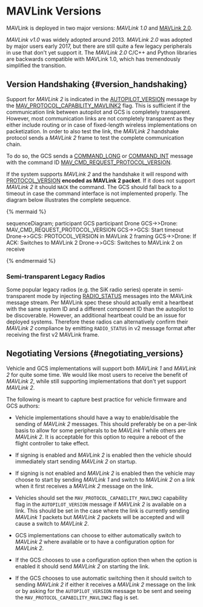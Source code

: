 # MAVLink Versions

MAVLink is deployed in two major versions: *MAVLink 1.0* and [MAVLink 2.0](../guide/mavlink_2.md).

*MAVLink v1.0* was widely adopted around 2013. 
*MAVLink 2.0* was adopted by major users early 2017, but there are still quite a few legacy peripherals in use that don't yet support it. 
The *MAVLink 2.0* C/C++ and Python libraries are backwards compatible with MAVLink 1.0, which has tremendously simplified the transition.

## Version Handshaking {#version_handshaking}

Support for *MAVLink 2* is indicated in the [AUTOPILOT\_VERSION](../messages/common.md#AUTOPILOT_VERSION) message by the [MAV_PROTOCOL_CAPABILITY_MAVLINK2](../messages/common.md#MAV_PROTOCOL_CAPABILITY_MAVLINK2) flag. 
This is sufficient if the communication link between autopilot and GCS is completely transparent. 
However, most communication links are not completely transparent as they either include routing or in case of fixed-length wireless implementations on packetization. 
In order to also test the link, the *MAVLink 2* handshake protocol sends a *MAVLink 2* frame to test the complete communication chain.

To do so, the GCS sends a [COMMAND\_LONG](../messages/common.md#COMMAND_LONG)  or [COMMAND\_INT](../messages/common.md#COMMAND_INT)  message with the command ID [MAV\_CMD\_REQUEST\_PROTOCOL\_VERSION](../messages/common.md#MAV_CMD_REQUEST_PROTOCOL_VERSION).

If the system supports *MAVLink 2* and the handshake it will respond with [PROTOCOL_VERSION](../messages/common.md#PROTOCOL_VERSION) **encoded as MAVLink 2 packet**. 
If it does not support *MAVLink 2* it should `NACK` the command. 
The GCS should fall back to a timeout in case the command interface is not implemented properly. The diagram below illustrates the complete sequence.


{% mermaid %}

sequenceDiagram;
    participant GCS
    participant Drone
    GCS->>Drone: MAV_CMD_REQUEST_PROTOCOL_VERSION
    GCS->>GCS: Start timeout
    Drone->>GCS: PROTOCOL_VERSION in MAVLink 2 framing
    GCS->>Drone: If ACK: Switches to MAVLink 2
    Drone->>GCS: Switches to MAVLink 2 on receive

{% endmermaid %}

### Semi-transparent Legacy Radios

Some popular legacy radios (e.g. the SiK radio series) operate in semi-transparent mode by injecting [RADIO_STATUS](../messages/common.md#RADIO_STATUS) messages into the MAVLink message stream. Per MAVLink spec these should actually emit a heartbeat with the same system ID and a different component ID than the autopilot to be discoverable. However, an additional heartbeat could be an issue for deployed systems. Therefore these radios can alternatively confirm their *MAVLink 2* compliance by emitting `RADIO_STATUS` in v2 message format after receiving the first v2 MAVLink frame.


## Negotiating Versions {#negotiating_versions}

Vehicle and GCS implementations will support both *MAVLink 1* and *MAVLink 2* for quite some time. We would like most users to receive the benefit of *MAVLink 2*, while still supporting implementations that don't yet support *MAVLink 2*.

The following is meant to capture best practice for vehicle firmware and GCS authors:

- Vehicle implementations should have a way to enable/disable the sending of *MAVLink 2* messages. 
  This should preferably be on a per-link basis to allow for some peripherals to be *MAVLink 1* while others are *MAVLink 2*. 
  It is acceptable for this option to require a reboot of the flight controller to take effect.

- If signing is enabled and *MAVLink 2* is enabled then the vehicle should immediately start sending *MAVLink 2* on startup.

- If signing is not enabled and *MAVLink 2* is enabled then the vehicle may choose to start by sending *MAVLink 1* and switch to *MAVLink 2* on a link when it first receives a *MAVLink 2* message on the link.

- Vehicles should set the `MAV_PROTOCOL_CAPABILITY_MAVLINK2` capability flag in the `AUTOPILOT_VERSION` message if *MAVLink 2* is available on a link. 
  This should be set in the case where the link is currently sending *MAVLink 1* packets but *MAVLink 2* packets will be accepted and will cause a switch to *MAVLink 2*.

- GCS implementations can choose to either automatically switch to *MAVLink 2* where available or to have a configuration option for *MAVLink 2*.

- If the GCS chooses to use a configuration option then when the option is enabled it should send *MAVLink 2* on starting the link.

- If the GCS chooses to use automatic switching then it should switch to sending *MAVLink 2* if either it receives a *MAVLink 2* message on the link or by asking for the `AUTOPILOT_VERSION` message to be sent and seeing the `MAV_PROTOCOL_CAPABILITY_MAVLINK2` flag is set.